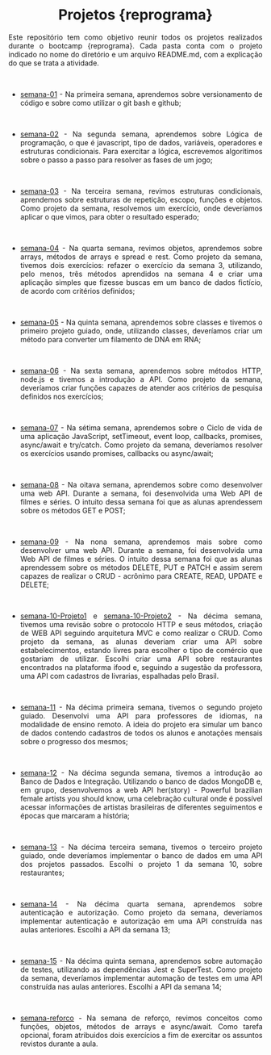# <div align = "center"> Projetos {reprograma}


<div align = "justify"> 

Este repositório tem como objetivo reunir todos os projetos realizados durante o bootcamp {reprograma}. Cada pasta conta com o projeto indicado no nome do diretório e um arquivo README.md, com a explicação do que se trata a atividade. 

<br>

- [semana-01](https://github.com/BrunaCelestino/projetos-reprograma/tree/master/semana-01) - Na primeira semana, aprendemos sobre versionamento de código e sobre como utilizar o git bash e github;

<br>

- [semana-02](https://github.com/BrunaCelestino/projetos-reprograma/tree/master/semana-02) - Na segunda semana, aprendemos sobre Lógica de programação, o que é javascript, tipo de dados, variáveis, operadores e estruturas condicionais. Para exercitar a lógica, escrevemos algorítimos sobre o passo a passo para resolver as fases de um jogo;

<br>

- [semana-03](https://github.com/BrunaCelestino/projetos-reprograma/tree/master/semana-03) - Na terceira semana, revimos estruturas condicionais, aprendemos sobre estruturas de repetição, escopo, funções e objetos. Como projeto da semana, resolvemos um exercício, onde deveríamos aplicar o que vimos, para obter o resultado esperado;

<br>

- [semana-04](https://github.com/BrunaCelestino/projetos-reprograma/tree/master/semana-04) - Na quarta semana, revimos objetos, aprendemos sobre arrays, métodos de arrays e spread e rest. Como projeto da semana, tivemos dois exercícios: refazer o exercício da semana 3, utilizando, pelo menos, três métodos aprendidos na semana 4 e criar uma aplicação simples que fizesse buscas em um banco de dados fictício, de acordo com critérios definidos;

<br>

- [semana-05](https://github.com/BrunaCelestino/projetos-reprograma/tree/master/semana-05) - Na quinta semana, aprendemos sobre classes e tivemos o primeiro projeto guiado, onde, utilizando classes, deveríamos criar um método para converter um filamento de DNA em RNA;


<br>

- [semana-06](https://github.com/BrunaCelestino/projetos-reprograma/tree/master/semana-06) - Na sexta semana, aprendemos sobre métodos HTTP, node.js e tivemos a introdução a API. Como projeto da semana, deveríamos criar funções capazes de atender aos critérios de pesquisa definidos nos exercícios;


<br>

- [semana-07](https://github.com/BrunaCelestino/projetos-reprograma/tree/master/semana-07) - Na sétima semana, aprendemos sobre o Ciclo de vida de uma aplicação JavaScript, setTimeout, event loop, callbacks, promises, async/await e try/catch. Como projeto da semana, deveríamos resolver os exercícios usando promises, callbacks ou async/await;


<br>

- [semana-08](https://github.com/BrunaCelestino/projetos-reprograma/tree/master/semana-08) - Na oitava semana, aprendemos sobre como desenvolver uma web API. Durante a semana, foi desenvolvida uma Web API de filmes e séries. O intuito dessa semana foi que as alunas aprendessem sobre os métodos GET e POST;


<br>

- [semana-09](https://github.com/BrunaCelestino/projetos-reprograma/tree/master/semana-09) - Na nona semana, aprendemos mais sobre como desenvolver uma web API. Durante a semana, foi desenvolvida uma Web API de filmes e séries. O intuito dessa semana foi que as alunas aprendessem sobre os métodos DELETE, PUT e PATCH e assim serem capazes de realizar o CRUD - acrônimo para CREATE, READ, UPDATE e DELETE;


<br>


- [semana-10-Projeto1](https://github.com/BrunaCelestino/projetos-reprograma/tree/master/semana-10-Projeto1) e [semana-10-Projeto2](https://github.com/BrunaCelestino/projetos-reprograma/tree/master/semana-10-Projeto2) - Na décima semana, tivemos uma revisão sobre o protocolo HTTP e seus métodos, criação de WEB API seguindo arquitetura MVC e como realizar o CRUD. Como projeto da semana, as alunas deveriam criar uma API sobre estabelecimentos, estando livres para escolher o tipo de comércio que gostariam de utilizar. Escolhi criar uma API sobre restaurantes encontrados na plataforma ifood e, seguindo a sugestão da professora, uma API com cadastros de livrarias, espalhadas pelo Brasil.

<br>

- [semana-11](https://github.com/BrunaCelestino/projetos-reprograma/tree/master/semana-11) - Na décima primeira semana, tivemos o segundo projeto guiado. Desenvolvi uma API para professores de idiomas, na modalidade de ensino remoto. A ideia do projeto era simular um banco de dados contendo cadastros de todos os alunos e anotações mensais sobre o progresso dos mesmos;

<br>

- [semana-12](https://github.com/BrunaCelestino/projetos-reprograma/tree/master/semana-12) - Na décima segunda semana, tivemos a introdução ao Banco de Dados e Integração. Utilizando o banco de dados MongoDB e, em grupo, desenvolvemos a web API her(story) - Powerful brazilian female artists you should know, uma celebração cultural onde é possível acessar informações de artistas brasileiras de diferentes seguimentos e épocas que marcaram a história;

<br>

- [semana-13](https://github.com/BrunaCelestino/projetos-reprograma/tree/master/semana-13) - Na décima terceira semana, tivemos o terceiro projeto guiado, onde deveríamos implementar o banco de dados em uma API dos projetos passados. Escolhi o projeto 1 da semana 10, sobre restaurantes;

<br>

- [semana-14](https://github.com/BrunaCelestino/projetos-reprograma/tree/master/semana-14) - Na décima quarta semana, aprendemos sobre autenticação e autorização. Como projeto da semana, deveríamos implementar autenticação e autorização em uma API construída nas aulas anteriores. Escolhi a API da semana 13;

<br>

- [semana-15](https://github.com/BrunaCelestino/projetos-reprograma/tree/master/semana-15) - Na décima quinta semana, aprendemos sobre automação de testes, utilizando as dependências Jest e SuperTest. Como projeto da semana, deveríamos implementar automação de testes em uma API construída nas aulas anteriores. Escolhi a API da semana 14;

<br>

- [semana-reforco](https://github.com/BrunaCelestino/projetos-reprograma/tree/master/semana-reforco) - Na semana de reforço, revimos conceitos como funções, objetos, métodos de arrays e async/await. Como tarefa opcional, foram atribuidos dois exercícios a fim de exercitar os assuntos revistos durante a aula.

</div>